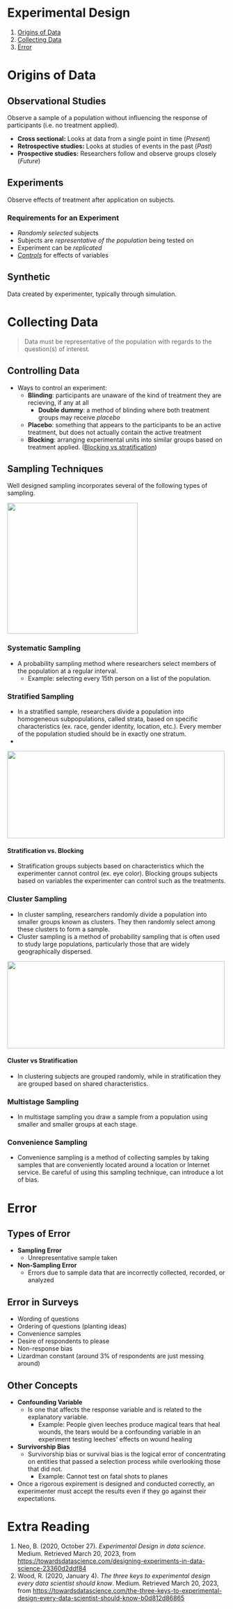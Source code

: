 # Experimental Design
1. [Origins of Data](#or)
2. [Collecting Data](#col)
4. [Error](#er)

# Origins of Data <a id="or"></a>
## Observational Studies
Observe a sample of a population without influencing the response of participants (i.e. no treatment applied).
- **Cross sectional:** Looks at data from a single point in time (*Present*)
- **Retrospective studies:** Looks at studies of events in the past (*Past*)
- **Prospective studies:** Researchers follow and observe groups closely (*Future*)

## Experiments
Observe effects of  treatment after application on subjects.

### Requirements for an Experiment
- *Randomly selected* subjects 
- Subjects are *representative of the population* being tested on
- Experiment can be *replicated* 
- *[Controls](#an)* for effects of variables 

## Synthetic
Data created by experimenter, typically through simulation.

# Collecting Data  <a id="col"></a>
> Data must be representative of the population with regards to the question(s) of interest.

## Controlling Data <a id="an"></a>
-   Ways to control an experiment:
	- **Blinding**: participants are unaware of the kind of treatment they are recieving, if any at all
		- **Double dummy**: a method of blinding where both treatment groups may receive *placebo*
	- **Placebo**: something that appears to the participants to be an active treatment, but does not actually contain the active treatment
	- **Blocking**: arranging experimental units into similar groups based on treatment applied. ([Blocking vs stratification](#ant))

## Sampling Techniques
Well designed sampling incorporates several of the following types of sampling.

<img src="https://user-images.githubusercontent.com/53871641/226474099-f3e05d0e-a02b-4d6f-8319-ef5c54d83270.png" width = "300" hwight = "300">

### Systematic Sampling
- A probability sampling method where researchers select members of the population at a regular interval.
	- Example: selecting every 15th person on a list of the population. 

### Stratified Sampling
- In a stratified sample, researchers divide a population into homogeneous subpopulations, called strata, based on specific characteristics (ex. race, gender identity, location, etc.). Every member of the population studied should be in exactly one stratum. 
- 
<img src="https://user-images.githubusercontent.com/53871641/226473882-e7b07071-7bce-4529-8a3d-fb81e87194c7.png" width = "500" height="200">

#### Stratification vs. Blocking <a id="ant"></a>
- Stratification groups subjects based on characteristics which the experimenter cannot control (ex. eye color). Blocking groups subjects based on variables the experimenter can control such as the treatments.

### Cluster Sampling
- In cluster sampling, researchers randomly divide a population into smaller groups known as clusters. They then randomly select among these clusters to form a sample. 
- Cluster sampling is a method of probability sampling that is often used to study large populations, particularly those that are widely geographically dispersed.

<img src="https://user-images.githubusercontent.com/53871641/226473598-147f13bd-136f-4b96-b124-d9216418e7b5.png" width = "500" height = "200">

#### Cluster vs Stratification
- In clustering subjects are grouped randomly, while in stratification they are grouped based on shared characteristics. 

### Multistage Sampling
- In multistage sampling you draw a sample from a population using smaller and smaller groups at each stage.

### Convenience Sampling
- Convenience sampling is a method of collecting samples by taking samples that are conveniently located around a location or Internet service. Be careful of using this sampling technique, can introduce a lot of bias.

# Error <a id="er"></a>
## Types of Error
- **Sampling Error**
	- Unrepresentative sample taken
- **Non-Sampling Error**
	- Errors due to sample data that are incorrectly collected, recorded, or analyzed

## Error in Surveys
- Wording of questions
- Ordering of questions (planting ideas) 
- Convenience samples
- Desire of respondents to please
- Non-response bias
- Lizardman constant (around 3% of respondents are just messing around) 

## Other Concepts
-  **Confounding Variable**
	- Is one that affects the response variable and is related to the explanatory variable. 
		- Example: People given leeches produce magical tears that heal wounds, the tears would be a confounding variable in an experiment testing leeches' effects on wound healing
- **Survivorship Bias**
	- Survivorship bias or survival bias is the logical error of concentrating on entities that passed a selection process while overlooking those that did not. 
		- Example: Cannot test on fatal shots to planes
- Once a rigorous expirement is designed and conducted correctly, an experimenter must accept the results even if they go against their expectations. 

# Extra Reading
1. Neo, B. (2020, October 27). _Experimental Design in data science_. Medium. Retrieved March 20, 2023, from https://towardsdatascience.com/designing-experiments-in-data-science-23360d2ddf84
2. Wood, R. (2020, January 4). _The three keys to experimental design every data scientist should know_. Medium. Retrieved March 20, 2023, from https://towardsdatascience.com/the-three-keys-to-experimental-design-every-data-scientist-should-know-b0d812d86865
